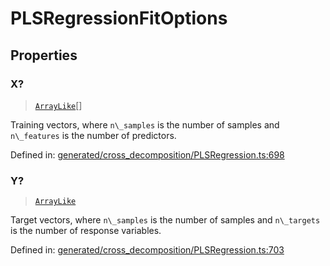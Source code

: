 # PLSRegressionFitOptions

## Properties

### X?

> [`ArrayLike`](../types/ArrayLike.md)[]

Training vectors, where `n\_samples` is the number of samples and `n\_features` is the number of predictors.

Defined in:  [generated/cross\_decomposition/PLSRegression.ts:698](https://github.com/transitive-bullshit/scikit-learn-ts/blob/92ab806/packages/sklearn/src/generated/cross_decomposition/PLSRegression.ts#L698)

### Y?

> [`ArrayLike`](../types/ArrayLike.md)

Target vectors, where `n\_samples` is the number of samples and `n\_targets` is the number of response variables.

Defined in:  [generated/cross\_decomposition/PLSRegression.ts:703](https://github.com/transitive-bullshit/scikit-learn-ts/blob/92ab806/packages/sklearn/src/generated/cross_decomposition/PLSRegression.ts#L703)
